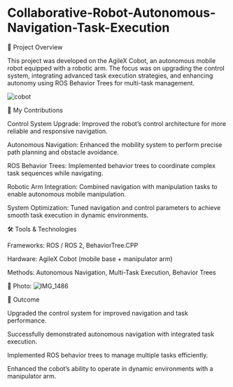 # Collaborative-Robot-Autonomous-Navigation-Task-Execution

📌 Project Overview

This project was developed on the AgileX Cobot, an autonomous mobile robot equipped with a robotic arm.
The focus was on upgrading the control system, integrating advanced task execution strategies, and enhancing autonomy using ROS Behavior Trees for multi-task management.

![cobot](https://github.com/user-attachments/assets/4d0b6095-1992-4402-9531-0f81257d3ecb)




🔧 My Contributions

Control System Upgrade: Improved the robot’s control architecture for more reliable and responsive navigation.

Autonomous Navigation: Enhanced the mobility system to perform precise path planning and obstacle avoidance.

ROS Behavior Trees: Implemented behavior trees to coordinate complex task sequences while navigating.

Robotic Arm Integration: Combined navigation with manipulation tasks to enable autonomous mobile manipulation.

System Optimization: Tuned navigation and control parameters to achieve smooth task execution in dynamic environments.

🛠️ Tools & Technologies

Frameworks: ROS / ROS 2, BehaviorTree.CPP

Hardware: AgileX Cobot (mobile base + manipulator arm)

Methods: Autonomous Navigation, Multi-Task Execution, Behavior Trees

📸 Photo:
![IMG_1486](https://github.com/user-attachments/assets/fd0a895c-5ed1-449c-891c-0d7c0a427b40)






🚀 Outcome

Upgraded the control system for improved navigation and task performance.

Successfully demonstrated autonomous navigation with integrated task execution.

Implemented ROS behavior trees to manage multiple tasks efficiently.

Enhanced the cobot’s ability to operate in dynamic environments with a manipulator arm.
